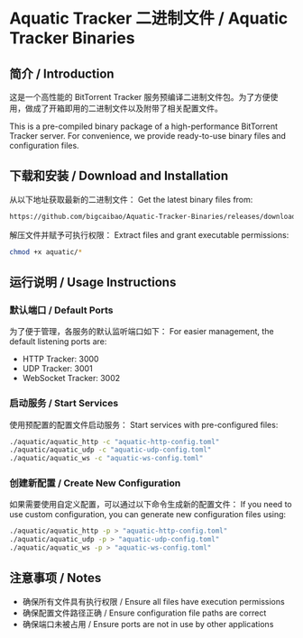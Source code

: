 # Aquatic Tracker 二进制文件 / Aquatic Tracker Binaries

## 简介 / Introduction

这是一个高性能的 BitTorrent Tracker 服务预编译二进制文件包。为了方便使用，做成了开箱即用的二进制文件以及附带了相关配置文件。

This is a pre-compiled binary package of a high-performance BitTorrent Tracker server. For convenience, we provide ready-to-use binary files and configuration files.

## 下载和安装 / Download and Installation

从以下地址获取最新的二进制文件：
Get the latest binary files from:
```bash
https://github.com/bigcaibao/Aquatic-Tracker-Binaries/releases/download/0.9.0/aquatic_0.9.0.tar.gz
```

解压文件并赋予可执行权限：
Extract files and grant executable permissions:

```bash
chmod +x aquatic/*
```

## 运行说明 / Usage Instructions

### 默认端口 / Default Ports

为了便于管理，各服务的默认监听端口如下：
For easier management, the default listening ports are:

- HTTP Tracker: 3000
- UDP Tracker: 3001
- WebSocket Tracker: 3002

### 启动服务 / Start Services

使用预配置的配置文件启动服务：
Start services with pre-configured files:

```bash
./aquatic/aquatic_http -c "aquatic-http-config.toml"
./aquatic/aquatic_udp -c "aquatic-udp-config.toml"
./aquatic/aquatic_ws -c "aquatic-ws-config.toml"
```

### 创建新配置 / Create New Configuration

如果需要使用自定义配置，可以通过以下命令生成新的配置文件：
If you need to use custom configuration, you can generate new configuration files using:

```bash
./aquatic/aquatic_http -p > "aquatic-http-config.toml"
./aquatic/aquatic_udp -p > "aquatic-udp-config.toml"
./aquatic/aquatic_ws -p > "aquatic-ws-config.toml"
```

## 注意事项 / Notes

- 确保所有文件具有执行权限 / Ensure all files have execution permissions
- 确保配置文件路径正确 / Ensure configuration file paths are correct
- 确保端口未被占用 / Ensure ports are not in use by other applications
